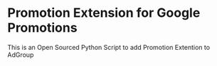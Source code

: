 # Promotion Extension for Google Promotions
  This is an Open Sourced Python Script to add Promotion Extention to AdGroup